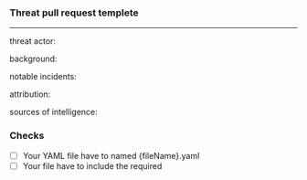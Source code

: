 ### Threat pull request templete 
---
threat actor: 

background:

notable incidents:

attribution:

sources of intelligence:

### Checks
- [ ] Your YAML file have to named {fileName}.yaml
- [ ] Your file have to include the required 